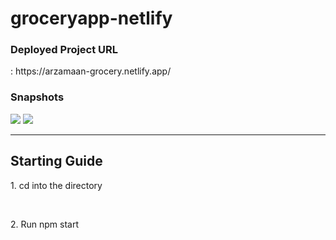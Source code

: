 # groceryapp-netlify

<h3>Deployed Project URL</h3>: https://arzamaan-grocery.netlify.app/
<h3> Snapshots</h3>
<img src="https://i.postimg.cc/9MwwDW9h/Screenshot-2089.png">
<img src="https://i.postimg.cc/Bn839Xf4/Screenshot-2088.png">

<hr/>
<h2>Starting Guide</h2>
<p>1. cd into the directory</p><br>
<p>2. Run npm start</p>
